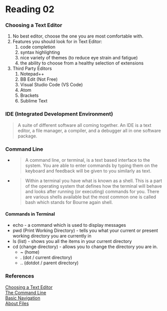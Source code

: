 # Reading 02



### Choosing a Text Editor
1. No best editor, choose the one you are most comfortable with.
1. Features you should look for in Text Editor:
   1. code completion
   1. syntax highlighting
   1. nice variety of themes (to reduce eye strain and fatigue)
   1. the ability to choose from a healthy selection of extensions
1. Third Party Editors
   1. Notepad++
   1. BB Edit (Not Free)
   1. Visual Studio Code (VS Code)
   1. Atom
   1. Brackets
   1. Sublime Text

### IDE (Integrated Development Environment)  
> A suite of different software all coming together. An IDE is a text editor, a file manager, a compiler, and a debugger all in one software package.


### Command Line  
* > A command line, or terminal, is a text based interface to the system. You are able to enter commands by typing them on the keyboard and feedback will be given to you similarly as text.  
* > Within a terminal you have what is known as a shell. This is a part of the operating system that defines how the terminal will behave and looks after running (or executing) commands for you. There are various shells available but the most common one is called bash which stands for Bourne again shell.

#### Commands in Terminal
* echo - a command which is used to display messages
* pwd (Print Working Directory) - tells you what your current or present working directory you are currently in
* ls (list) - shows you all the items in your current directory
* cd (change directory) - allows you to change the directory you are in.
  * ~ (home)
  * . (dot / current directory)
  * .. (dotdot / parent directory)


### References
[Choosing a Text Editor](https://codefellows.github.io/code-102-guide/curriculum/class-02/Choosing-A-Text-Editor--The-Older-Coder.pdf)  
[The Command Line](https://ryanstutorials.net/linuxtutorial/commandline.php)  
[Basic Navigation](https://ryanstutorials.net/linuxtutorial/navigation.php)  
[About Files](https://ryanstutorials.net/linuxtutorial/aboutfiles.php)
